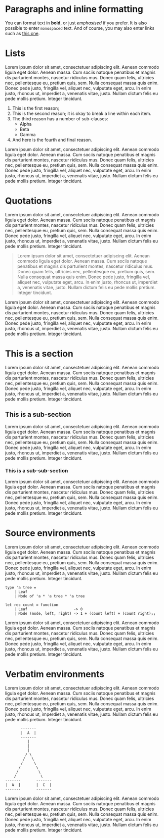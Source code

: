 Paragraphs and inline formatting
================================

You can format text in **bold**, or just *emphasised* if you prefer.  It is also
possible to enter `monospaced` text.  And of course, you may also enter links
such as [this one](http://en.wikipedia.org/wiki/Markdown).

Lists
=====

Lorem ipsum dolor sit amet, consectetuer adipiscing elit. Aenean commodo ligula eget
dolor. Aenean massa. Cum sociis natoque penatibus et magnis dis parturient montes,
nascetur ridiculus mus. Donec quam felis, ultricies nec, pellentesque eu, pretium
quis, sem. Nulla consequat massa quis enim. Donec pede justo, fringilla vel, aliquet
nec, vulputate eget, arcu. In enim justo, rhoncus ut, imperdiet a, venenatis vitae,
justo. Nullam dictum felis eu pede mollis pretium. Integer tincidunt.

1. This is the first reason;
2. This is the second reason; it is okay
   to break a line within each item.
3. The third reason has a number of sub-clauses:
   - Alpha
   - Beta
   - Gamma
4. And here is the fourth and final reason.

Lorem ipsum dolor sit amet, consectetuer adipiscing elit. Aenean commodo ligula eget
dolor. Aenean massa. Cum sociis natoque penatibus et magnis dis parturient montes,
nascetur ridiculus mus. Donec quam felis, ultricies nec, pellentesque eu, pretium
quis, sem. Nulla consequat massa quis enim. Donec pede justo, fringilla vel, aliquet
nec, vulputate eget, arcu. In enim justo, rhoncus ut, imperdiet a, venenatis vitae,
justo. Nullam dictum felis eu pede mollis pretium. Integer tincidunt.

Quotations
==========

Lorem ipsum dolor sit amet, consectetuer adipiscing elit. Aenean commodo ligula eget
dolor. Aenean massa. Cum sociis natoque penatibus et magnis dis parturient montes,
nascetur ridiculus mus. Donec quam felis, ultricies nec, pellentesque eu, pretium
quis, sem. Nulla consequat massa quis enim. Donec pede justo, fringilla vel, aliquet
nec, vulputate eget, arcu. In enim justo, rhoncus ut, imperdiet a, venenatis vitae,
justo. Nullam dictum felis eu pede mollis pretium. Integer tincidunt.

> Lorem ipsum dolor sit amet, consectetuer adipiscing elit. Aenean commodo ligula
> eget dolor. Aenean massa. Cum sociis natoque penatibus et magnis dis parturient
> montes, nascetur ridiculus mus. Donec quam felis, ultricies nec, pellentesque eu,
> pretium quis, sem. Nulla consequat massa quis enim. Donec pede justo, fringilla vel,
> aliquet nec, vulputate eget, arcu. In enim justo, rhoncus ut, imperdiet a, venenatis
> vitae, justo. Nullam dictum felis eu pede mollis pretium. Integer tincidunt.

Lorem ipsum dolor sit amet, consectetuer adipiscing elit. Aenean commodo ligula eget
dolor. Aenean massa. Cum sociis natoque penatibus et magnis dis parturient montes,
nascetur ridiculus mus. Donec quam felis, ultricies nec, pellentesque eu, pretium
quis, sem. Nulla consequat massa quis enim. Donec pede justo, fringilla vel, aliquet
nec, vulputate eget, arcu. In enim justo, rhoncus ut, imperdiet a, venenatis vitae,
justo. Nullam dictum felis eu pede mollis pretium. Integer tincidunt.

This is a section
=================

Lorem ipsum dolor sit amet, consectetuer adipiscing elit. Aenean commodo ligula eget
dolor. Aenean massa. Cum sociis natoque penatibus et magnis dis parturient montes,
nascetur ridiculus mus. Donec quam felis, ultricies nec, pellentesque eu, pretium
quis, sem. Nulla consequat massa quis enim. Donec pede justo, fringilla vel, aliquet
nec, vulputate eget, arcu. In enim justo, rhoncus ut, imperdiet a, venenatis vitae,
justo. Nullam dictum felis eu pede mollis pretium. Integer tincidunt.


This is a sub-section
---------------------

Lorem ipsum dolor sit amet, consectetuer adipiscing elit. Aenean commodo ligula eget
dolor. Aenean massa. Cum sociis natoque penatibus et magnis dis parturient montes,
nascetur ridiculus mus. Donec quam felis, ultricies nec, pellentesque eu, pretium
quis, sem. Nulla consequat massa quis enim. Donec pede justo, fringilla vel, aliquet
nec, vulputate eget, arcu. In enim justo, rhoncus ut, imperdiet a, venenatis vitae,
justo. Nullam dictum felis eu pede mollis pretium. Integer tincidunt.


### This is a sub-sub-section

Lorem ipsum dolor sit amet, consectetuer adipiscing elit. Aenean commodo ligula eget
dolor. Aenean massa. Cum sociis natoque penatibus et magnis dis parturient montes,
nascetur ridiculus mus. Donec quam felis, ultricies nec, pellentesque eu, pretium
quis, sem. Nulla consequat massa quis enim. Donec pede justo, fringilla vel, aliquet
nec, vulputate eget, arcu. In enim justo, rhoncus ut, imperdiet a, venenatis vitae,
justo. Nullam dictum felis eu pede mollis pretium. Integer tincidunt.


Source environments
===================

Lorem ipsum dolor sit amet, consectetuer adipiscing elit. Aenean commodo ligula eget
dolor. Aenean massa. Cum sociis natoque penatibus et magnis dis parturient montes,
nascetur ridiculus mus. Donec quam felis, ultricies nec, pellentesque eu, pretium
quis, sem. Nulla consequat massa quis enim. Donec pede justo, fringilla vel, aliquet
nec, vulputate eget, arcu. In enim justo, rhoncus ut, imperdiet a, venenatis vitae,
justo. Nullam dictum felis eu pede mollis pretium. Integer tincidunt.

````caml
type 'a tree =
    | Leaf
    | Node of 'a * 'a tree * 'a tree

let rec count = function
    | Leaf                     -> 0
    | Node (node, left, right) -> 1 + (count left) + (count right);;
````

Lorem ipsum dolor sit amet, consectetuer adipiscing elit. Aenean commodo ligula eget
dolor. Aenean massa. Cum sociis natoque penatibus et magnis dis parturient montes,
nascetur ridiculus mus. Donec quam felis, ultricies nec, pellentesque eu, pretium
quis, sem. Nulla consequat massa quis enim. Donec pede justo, fringilla vel, aliquet
nec, vulputate eget, arcu. In enim justo, rhoncus ut, imperdiet a, venenatis vitae,
justo. Nullam dictum felis eu pede mollis pretium. Integer tincidunt.


Verbatim environments
=====================

Lorem ipsum dolor sit amet, consectetuer adipiscing elit. Aenean commodo ligula eget
dolor. Aenean massa. Cum sociis natoque penatibus et magnis dis parturient montes,
nascetur ridiculus mus. Donec quam felis, ultricies nec, pellentesque eu, pretium
quis, sem. Nulla consequat massa quis enim. Donec pede justo, fringilla vel, aliquet
nec, vulputate eget, arcu. In enim justo, rhoncus ut, imperdiet a, venenatis vitae,
justo. Nullam dictum felis eu pede mollis pretium. Integer tincidunt.

````
       -------
       |  A  |
       -------
          |
          |
          |
         / \
        /   \
       /     \
      /       \
     /         \
    /           \
-------       -------
|  A  |       |  C  |
-------       -------
````

Lorem ipsum dolor sit amet, consectetuer adipiscing elit. Aenean commodo ligula eget
dolor. Aenean massa. Cum sociis natoque penatibus et magnis dis parturient montes,
nascetur ridiculus mus. Donec quam felis, ultricies nec, pellentesque eu, pretium
quis, sem. Nulla consequat massa quis enim. Donec pede justo, fringilla vel, aliquet
nec, vulputate eget, arcu. In enim justo, rhoncus ut, imperdiet a, venenatis vitae,
justo. Nullam dictum felis eu pede mollis pretium. Integer tincidunt.

